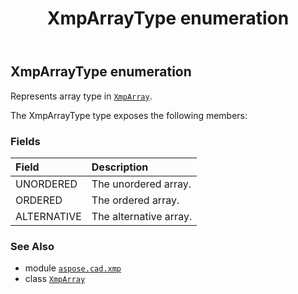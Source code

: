 ﻿---
title: XmpArrayType enumeration
second_title: Aspose.CAD for Python via .NET API References
description: 
type: docs
weight: 140
url: /python-net/aspose.cad.xmp/xmparraytype/
is_root: false
---

## XmpArrayType enumeration

Represents array type in [`XmpArray`](/cad/python-net/aspose.cad.xmp/xmparray).



The XmpArrayType type exposes the following members:

### Fields
| Field | Description |
| :- | :- |
| UNORDERED | The unordered array. |
| ORDERED | The ordered array. |
| ALTERNATIVE | The alternative array. |



### See Also
* module [`aspose.cad.xmp`](..)
* class [`XmpArray`](/cad/python-net/aspose.cad.xmp/xmparray)
